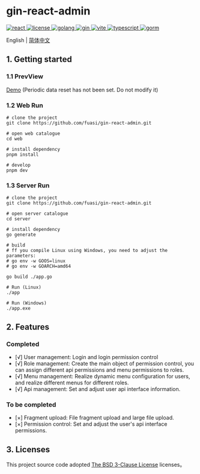 # gin-react-admin

 <a href="https://github.com/facebook/react">
    <img src="https://img.shields.io/badge/react-18.2.0-brightgreen.svg" alt="react">
  </a>
  <a href="https://github.com/fuasi/gin-react-admin/blob/main/LICENSE">
    <img src="https://img.shields.io/badge/license-BSG-brightgreen.svg" alt="license">
  </a>
  <a href="https://img.shields.io/badge/golang-1.20.5-blue.svg">
    <img src="https://img.shields.io/badge/golang-1.20.5-blue.svg" alt="golang">
  </a>  
<a href="https://img.shields.io/badge/gin-1.20.5-blue.svg">
    <img src="https://img.shields.io/badge/gin-1.9.1-blue.svg" alt="gin">
  </a>
<a href="https://img.shields.io/badge/vite-4.3.9-orange.svg">
    <img src="https://img.shields.io/badge/vite-4.3.9-orange.svg" alt="vite">
  </a>
<a href="https://img.shields.io/badge/typescript-5.0.2-orange.svg">
    <img src="https://img.shields.io/badge/typescript-5.0.2-orange.svg" alt="typescript">
  </a>
<a href="https://img.shields.io/badge/gorm-1.25.1-blue.svg">
    <img src="https://img.shields.io/badge/gorm-1.25.1-blue.svg" alt="gorm">
  </a>  

English | [简体中文](./README.md)

## 1. Getting started

### 1.1 PrevView
<a href="http://117.72.33.35:7888/">Demo</a> (Periodic data reset has not been set. Do not modify it)

### 1.2 Web Run
```
# clone the project
git clone https://github.com/fuasi/gin-react-admin.git

# open web catalogue
cd web

# install dependency
pnpm install

# develop
pnpm dev 

```
### 1.3 Server Run
```
# clone the project
git clone https://github.com/fuasi/gin-react-admin.git

# open server catalogue
cd server

# install dependency
go generate

# build
# ff you compile Linux using Windows, you need to adjust the parameters:
# go env -w GOOS=linux
# go env -w GOARCH=amd64

go build ./app.go

# Run (Linux)
./app

# Run (Windows)
./app.exe
```

## 2. Features

### Completed
- [√] User management: Login and login permission control
- [√] Role management: Create the main object of permission control, you can assign different api permissions and menu permissions to roles.
- [√] Menu management: Realize dynamic menu configuration for users, and realize different menus for different roles.
- [√] Api management: Set and adjust user api interface information.
### To be completed

- [×] Fragment upload: File fragment upload and large file upload.
- [×] Permission control: Set and adjust the user's api interface permissions.

## 3. Licenses

This project source code adopted [The BSD 3-Clause License](https://choosealicense.com/licenses/bsd-3-clause/) licenses。
